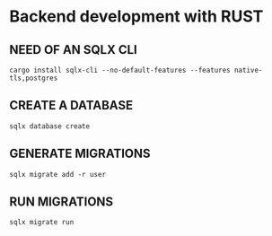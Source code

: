 # Backend development with RUST

## NEED OF AN SQLX CLI
```
cargo install sqlx-cli --no-default-features --features native-tls,postgres
```

## CREATE A DATABASE
```
sqlx database create
```

## GENERATE MIGRATIONS
```
sqlx migrate add -r user
```
## RUN MIGRATIONS
```
sqlx migrate run
```


